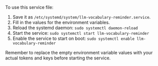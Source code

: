 To use this service file:

1. Save it as `/etc/systemd/system/llm-vocabulary-reminder.service`.
2. Fill in the values for the environment variables.
3. Reload the systemd daemon: `sudo systemctl daemon-reload`
4. Start the service: `sudo systemctl start llm-vocabulary-reminder`
5. Enable the service to start on boot: `sudo systemctl enable llm-vocabulary-reminder`

Remember to replace the empty environment variable values with your actual tokens and keys before starting the service.
